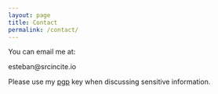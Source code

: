 ```yaml
---
layout: page
title: Contact
permalink: /contact/
---
```


<p>You can email me at:</p><p class="cn">esteban@srcincite.io</p><p>Please use my <a href="/assets/pgp.asc">pgp</a> key when discussing sensitive information.</p>
